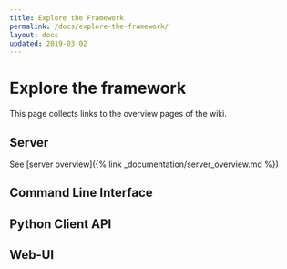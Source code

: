 ```yaml
---
title: Explore the Framework
permalink: /docs/explore-the-framework/
layout: docs
updated: 2019-03-02
---
```


# Explore the framework
This page collects links to the overview pages of the wiki.

## Server
See [server overview]({% link _documentation/server_overview.md %})

## Command Line Interface

## Python Client API

## Web-UI
